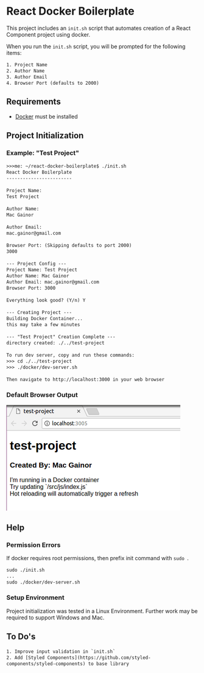 # React Docker Boilerplate

This project includes an `init.sh` script that automates creation of a React Component project using docker.

When you run the `init.sh` script, you will be prompted for the following items:

    1. Project Name
    2. Author Name
    3. Author Email
    4. Browser Port (defaults to 2000)

## Requirements
 * [Docker](https://docs.docker.com/engine/installation/) must be installed


## Project Initialization
### Example: "Test Project"
```
>>>me: ~/react-docker-boilerplate$ ./init.sh
React Docker Boilerplate
------------------------

Project Name:
Test Project

Author Name:
Mac Gainor

Author Email:
mac.gainor@gmail.com

Browser Port: (Skipping defaults to port 2000)
3000

--- Project Config ---
Project Name: Test Project
Author Name: Mac Gainor
Author Email: mac.gainor@gmail.com
Browser Port: 3000

Everything look good? (Y/n) Y

--- Creating Project ---
Building Docker Container...
this may take a few minutes

--- "Test Project" Creation Complete ---
directory created: ./../test-project

To run dev server, copy and run these commands:
>>> cd ./../test-project
>>> ./docker/dev-server.sh

Then navigate to http://localhost:3000 in your web browser
```
### Default Browser Output
![alt text](https://github.com/mac-s-g/react-docker-boilerplate/blob/master/docs/default-index.png?raw=true)

## Help
### Permission Errors
If docker requires root permissions, then prefix init command with `sudo `.
```
sudo ./init.sh
...
sudo ./docker/dev-server.sh
```

### Setup Environment
Project initialization was tested in a Linux Environment.  Further work may be required to support Windows and Mac.

## To Do's

    1. Improve input validation in `init.sh` 
    2. Add [Styled Components](https://github.com/styled-components/styled-components) to base library
